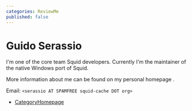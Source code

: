 ```yaml
---
categories: ReviewMe
published: false
---
```

# Guido Serassio

I'm one of the core team Squid developers. Currently I'm the maintainer
of the native Windows port of Squid.

More information about me can be found on my personal homepage
[](http://www.serassio.it/).

Email: `<serassio AT SPAMFREE squid-cache DOT org>`

  - [CategoryHomepage](/CategoryHomepage)
